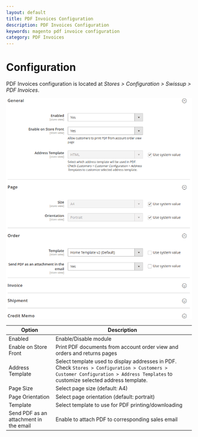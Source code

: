 ```yaml
---
layout: default
title: PDF Invoices Configuration
description: PDF Invoices Configuration
keywords: magento pdf invoice configuration
category: PDF Invoices
---
```


# Configuration

PDF Invoices configuration is located at
_Stores > Configuration > Swissup > PDF Invoices_.

![Configuration](/images/m2/pdf-invoices/backend/configuration.png)

Option                | Description
----------------------|------------
Enabled               | Enable/Disable module
Enable on Store Front | Print PDF documents from account order view and orders and returns pages
Address Template      | Select template used to display addresses in PDF. Check `Stores > Configuration > Customers > Customer Configuration > Address Templates` to customize selected address template.
Page Size             | Select page size (default: A4)
Page Orientation      | Select page orientation (default: portrait)
Template              | Select template to use for PDF printing/downloading
Send PDF as an attachment in the email | Enable to attach PDF to corresponding sales email
